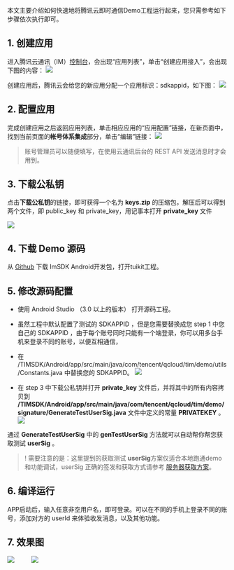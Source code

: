 
本文主要介绍如何快速地将腾讯云即时通信Demo工程运行起来，您只需参考如下步骤依次执行即可。

## 1. 创建应用
进入腾讯云通讯（IM）[控制台](https://console.cloud.tencent.com/avc)，会出现“应用列表”，单击“创建应用接入”，会出现下图的内容：
![](https://main.qcloudimg.com/raw/27314e92cd2972a8eada8cfba4055ac6.png)

创建应用后，腾讯云会给您的新应用分配一个应用标识：sdkappid，如下图：
![](https://main.qcloudimg.com/raw/826b903373db7cff2adebec6fa3a40a8.png)

## 2. 配置应用
完成创建应用之后返回应用列表，单击相应应用的“应用配置”链接，在新页面中，找到当前页面的**帐号体系集成**部分，单击“编辑”链接：
![](https://main.qcloudimg.com/raw/e3ce0ef527d2d4f8d0b3a0f69cefa78e.png)

>账号管理员可以随便填写，在使用云通讯后台的 REST API 发送消息时才会用到。

## 3. 下载公私钥
点击**下载公私钥**的链接，即可获得一个名为 **keys.zip** 的压缩包，解压后可以得到两个文件，即 public_key 和 private_key，用记事本打开 **private_key** 文件

![](https://cdn.nlark.com/yuque/0/2019/png/367185/1560754915512-fc218293-1316-445f-91aa-f7314ba23b30.png#align=left&display=inline&height=1788&name=Snip20190617_7.png&originHeight=1788&originWidth=3776&size=2105704&status=done&width=3776)



## 4. 下载 Demo 源码
从 [Github](https://github.com/tencentyun/TIMSDK/tree/master/Android) 下载 ImSDK Android开发包，打开tuikit工程。

## 5. 修改源码配置
- 使用 Android Studio （3.0 以上的版本）  打开源码工程。

- 虽然工程中默认配置了测试的 SDKAPPID ，但是您需要替换成您 step 1 中您自己的 SDKAPPID ，由于每个账号同时只能有一个端登录，你可以用多台手机来登录不同的账号，以便互相通信，

- 在 /TIMSDK/Android/app/src/main/java/com/tencent/qcloud/tim/demo/utils/Constants.java 中替换您的 SDKAPPID。
![](https://main.qcloudimg.com/raw/260d0bea33a644b519fd11d612df770b.png)

- 在 step 3 中下载公私钥并打开 **private_key** 文件后，并将其中的所有内容拷贝到 **/TIMSDK/Android/app/src/main/java/com/tencent/qcloud/tim/demo/signature/GenerateTestUserSig.java** 文件中定义的常量 **PRIVATEKEY** 。
![](https://main.qcloudimg.com/raw/d9e6f60bbe4b6c23fa3886ab16a4afd3.png)

通过 **GenerateTestUserSig** 中的 **genTestUserSig** 方法就可以自动帮你帮您获取测试 **userSig** 。

> ! 需要注意的是：这里提到的获取测试 **userSig**方案仅适合本地跑通demo和功能调试，userSig 正确的签发和获取方式请参考 [服务器获取方案](https://cloud.tencent.com/document/product/269/1507)。

## 6. 编译运行
APP启动后，输入任意非空用户名，即可登录。可以在不同的手机上登录不同的账号，添加对方的 userId 来体验收发消息，以及其他功能。

## 7. 效果图

![](https://cdn.nlark.com/yuque/0/2019/gif/367185/1560518740493-e5a89223-4cb4-44df-a9a5-665e78b67983.gif#align=left&display=inline&height=674&name=%E4%BC%9A%E8%AF%9D%E5%88%97%E8%A1%A8.gif&originHeight=674&originWidth=380&size=319844&status=done&width=380)&nbsp;&nbsp;&nbsp;&nbsp;&nbsp;&nbsp;&nbsp;&nbsp;&nbsp;            ![](https://cdn.nlark.com/yuque/0/2019/gif/367185/1560519391978-f7dbd5fa-8ee7-4b4c-9e71-c7e8d6c5b01b.gif#align=left&display=inline&height=674&name=%E8%81%8A%E5%A4%A9%E6%BC%94%E7%A4%BA.gif&originHeight=674&originWidth=380&size=918355&status=done&width=380)



